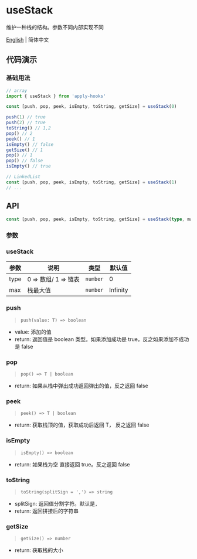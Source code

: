 # useStack

维护一种栈的结构。参数不同内部实现不同

[English](https://github.com/a572251465/w-hooks/blob/main/packages/src/useStack/index.en-US.md) | 简体中文

## 代码演示

### 基础用法

```js
// array
import { useStack } from 'apply-hooks'

const [push, pop, peek, isEmpty, toString, getSize] = useStack(0)

push(1) // true
push(2) // true
toString() // 1,2
pop() // 2
peek() // 1
isEmpty() // false
getSize() // 1
pop() // 1
pop() // false
isEmpty() // true

// LinkedList
const [push, pop, peek, isEmpty, toString, getSize] = useStack(1)
// ...
```

## API

```typescript
const [push, pop, peek, isEmpty, toString, getSize] = useStack(type, max)
```

### 参数

### useStack

| 参数 | 说明                 | 类型     | 默认值   |
| ---- | -------------------- | -------- | -------- |
| type | 0 => 数组/ 1 => 链表 | `number` | 0        |
| max  | 栈最大值             | `number` | Infinity |

### push

> `push(value: T) => boolean`

- value: 添加的值
- return: 返回值是 boolean 类型。如果添加成功是 true，反之如果添加不成功是 false

### pop

> `pop() => T | boolean`

- return: 如果从栈中弹出成功返回弹出的值，反之返回 false

### peek

> `peek() => T | boolean`

- return: 获取栈顶的值，获取成功后返回 T， 反之返回 false

### isEmpty

> `isEmpty() => boolean`

- return: 如果栈为空 直接返回 true。反之返回 false

### toString

> `toString(splitSign = ',') => string`

- splitSign: 返回值分割字符。默认是`,`
- return: 返回拼接后的字符串

### getSize

> `getSize() => number`

- return: 获取栈的大小
